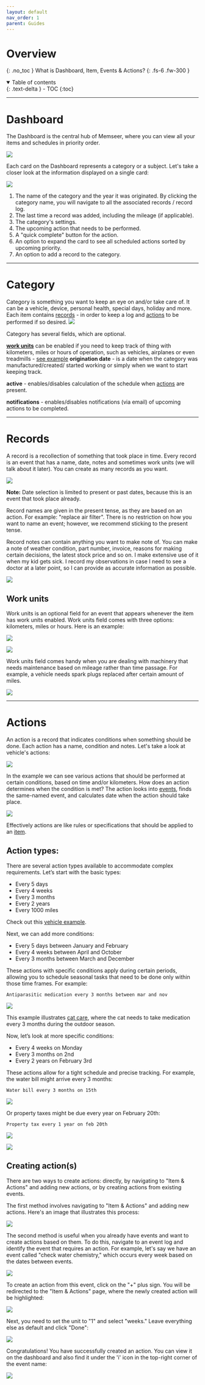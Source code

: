 ```yaml
---
layout: default
nav_order: 1
parent: Guides
---
```


# Overview
{: .no_toc }
What is Dashboard, Item, Events & Actions?
{: .fs-6 .fw-300 }


<details open markdown="block">
  <summary>
    Table of contents
  </summary>
  {: .text-delta }
- TOC
{:toc}
</details>

---

# Dashboard

The Dashboard is the central hub of Memseer, where you can view all your items and schedules in priority order.

![](../../assets/images/dashboard.png)

Each card on the Dashboard represents a category or a subject. Let's take a closer look at the information displayed on a single card:

![](../../assets/images/guides/overview/dashboard_card.png)

1. The name of the category and the year it was originated. By clicking the category name, you will navigate to all the associated records / record log.
2. The last time a record was added, including the mileage (if applicable).
3. The category's settings.
4. The upcoming action that needs to be performed.
5. A "quick complete" button for the action.
6. An option to expand the card to see all scheduled actions sorted by upcoming priority.
7. An option to add a record to the category.

---

# Category

Category is something you want to keep an eye on and/or take care of. It can be a vehicle, device, personal health, special days, holiday and more. Each item contains [records](#records) - in order to keep a log and [actions](#actions) to be performed if so desired.
![](../../assets/images/guides/overview/new_category.png)

Category has several fields, which are optional.

**[work units](#work-units)** can be enabled if you need to keep track of thing with kilometers, miles or hours of operation, such as vehicles, airplanes or even treadmills - [see example](#work-units)
**origination date** - is a date when the category was manufactured/created/ started working or simply when we want to start keeping track.

**active** - enables/disables calculation of the schedule when [actions](#actions) are present.

**notifications** - enables/disables notifications (via email) of upcoming actions to be completed.

---

# Records

A record is a recollection of something that took place in time. Every record is an event that has a name, date, notes and sometimes work units (we will talk about it later). You can create as many records as you want.

![](../../assets/images/guides/overview/past_present_date.png)

**Note:** Date selection is limited to present or past dates, because this is an event that took place already.

Record names are given in the present tense, as they are based on an action. For example: "replace air filter". There is no restriction on how you want to name an event; however, we recommend sticking to the present tense.

Record notes can contain anything you want to make note of. You can make a note of weather condition, part number, invoice, reasons for making certain decisions, the latest stock price and so on. I make extensive use of it when my kid gets sick. I record my observations in case I need to see a doctor at a later point, so I can provide as accurate information as possible.

![](../../assets/images/guides/overview/my_baby.png)

## Work units

Work units is an optional field for an event that appears whenever the item has work units enabled. Work units field comes with three options: kilometers, miles or hours. Here is an example:

![](../../assets/images/guides/overview/category_select_work_units.png)

![](../../assets/images/guides/overview/work_units.png)

Work units field comes handy when you are dealing with machinery that needs maintenance based on mileage rather than time passage. For example, a vehicle needs spark plugs replaced after certain amount of miles.

![](../../assets/images/guides/overview/example_sparkplugs.png)

---

# Actions

An action is a record that indicates conditions when something should be done. Each action has a name, condition and notes. Let's take a look at vehicle's actions:

![](../../assets/images/guides/overview/example_actions.png)

In the example we can see various actions that should be performed at certain conditions, based on time and/or kilometers. How does an action determines when the condition is met? The action looks into [events](#events), finds the same-named event, and calculates date when the action should take place.

![](../../assets/images/guides/overview/example_vehicle.png)

Effectively actions are like rules or specifications that should be applied to an [item](#item).  

## Action types:

There are several action types available to accommodate complex requirements. Let’s start with the basic types:

- Every 5 days
- Every 4 weeks
- Every 3 months
- Every 2 years
- Every 1000 miles

Check out this [vehicle example](../examples/vehicle.md). 

Next, we can add more conditions:

- Every 5 days between January and February
- Every 4 weeks between April and October
- Every 3 months between March and December

These actions with specific conditions apply during certain periods, allowing you to schedule seasonal tasks that need to be done only within those time frames. For example:

`Antiparasitic medication every 3 months between mar and nov`

![](../../assets/images/guides/overview/antiparasitic_medication_every_3_months_between_mar_and_nov.png)

This example illustrates [cat care](../examples/my_cat.md), where the cat needs to take medication every 3 months during the outdoor season.

Now, let’s look at more specific conditions:

- Every 4 weeks on Monday
- Every 3 months on 2nd
- Every 2 years on February 3rd

These actions allow for a tight schedule and precise tracking. For example, the water bill might arrive every 3 months:

`Water bill every 3 months on 15th`

![](../../assets/images/guides/overview/water_bill_every_3_months_on_15th.png)

Or property taxes might be due every year on February 20th:

`Property tax every 1 year on feb 20th`

![](../../assets/images/guides/overview/property_tax_add_action.png)



![](../../assets/images/guides/overview/property_tax_every_1_year_on_feb_20th.png)


## Creating action(s)

There are two ways to create actions: directly, by navigating to "Item & Actions" and adding new actions, or by creating actions from existing events. 

The first method involves navigating to "Item & Actions" and adding new actions. Here's an image that illustrates this process:

![](../../assets/images/guides/overview/create_action_edit_category_and_actions.png)

The second method is useful when you already have events and want to create actions based on them. To do this, navigate to an event log and identify the event that requires an action. For example, let's say we have an event called "check water chemistry," which occurs every week based on the dates between events.

![](../../assets/images/guides/overview/example_hot_tub_check_water.png)

To create an action from this event, click on the "+" plus sign. You will be redirected to the "Item & Actions" page, where the newly created action will be highlighted:

![](../../assets/images/guides/overview/newly_created_action.png)

Next, you need to set the unit to "1" and select "weeks." Leave everything else as default and click "Done":

![](../../assets/images/guides/overview/newly_created_action_complete.png)

Congratulations! You have successfully created an action. You can view it on the dashboard and also find it under the 'i' icon in the top-right corner of the event name:

![](../../assets/images/guides/overview/example_hot_tub_check_water_complete.png)
